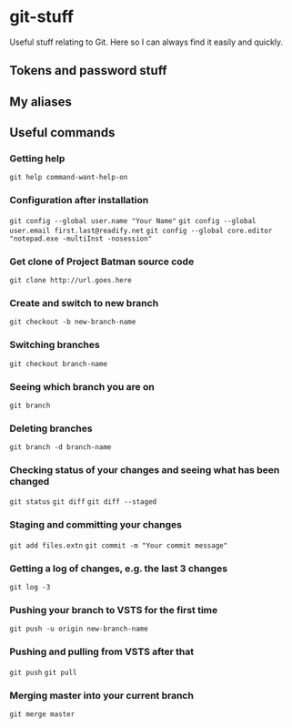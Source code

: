 # git-stuff
Useful stuff relating to Git. Here so I can always find it easily and quickly.

## Tokens and password stuff



## My aliases



## Useful commands

### Getting help
`git help command-want-help-on`

### Configuration after installation
`git config --global user.name "Your Name"`
`git config --global user.email first.last@readify.net`
`git config --global core.editor "notepad.exe -multiInst -nosession"`

### Get clone of Project Batman source code
`git clone http://url.goes.here`

### Create and switch to new branch
`git checkout -b new-branch-name`

### Switching branches
`git checkout branch-name`

### Seeing which branch you are on
`git branch`

### Deleting branches
`git branch -d branch-name`

### Checking status of your changes and seeing what has been changed
`git status`
`git diff`
`git diff --staged`

### Staging and committing your changes
`git add files.extn`
`git commit -m "Your commit message"`

### Getting a log of changes, e.g. the last 3 changes
`git log -3`

### Pushing your branch to VSTS for the first time
`git push -u origin new-branch-name`

### Pushing and pulling from VSTS after that
`git push`
`git pull`

### Merging master into your current branch
`git merge master`

